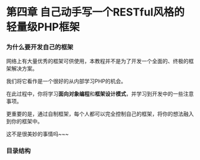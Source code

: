 # 第四章 自己动手写一个RESTful风格的轻量级PHP框架

### 为什么要开发自己的框架

网络上有大量优秀的框架可供使用，本教程并不是为了开发一个全面的、终极的框架解决方案。

我们将它看作是一个很好的从内部学习PHP的机会。

在此过程中，你将学习**面向对象编程**和**框架设计模式**，并学习到开发中的一些注意事项。

更重要的是，通过自制框架，每个人都可以完全控制自己的框架，将你的想法融入到你的框架中。

这不是很美妙的事情吗~~~

### 目录结构


